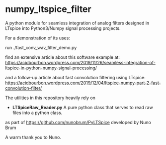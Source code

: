 # numpy_ltspice_filter

A python module for seamless integration of analog filters designed in LTspice into Python3/Numpy
signal processing projects.

For a demonstration of its uses:

run ./fast_conv_wav_filter_demo.py


find an extensive article about this software example at:
https://acidbourbon.wordpress.com/2019/11/26/seamless-integration-of-ltspice-in-python-numpy-signal-processing/

and a follow-up article about fast convolution filtering using LTspice:
https://acidbourbon.wordpress.com/2019/12/04/ltspice-numpy-part-2-fast-convolution-filter/


The utilities in this repository heavily rely on

* __LTSpiceRaw_Reader.py__
A pure python class that serves to read raw files into a python class.

as part of https://github.com/nunobrum/PyLTSpice
developed by Nuno Brum

A warm thank you to Nuno.

